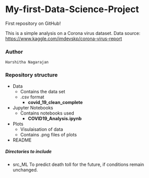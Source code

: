 # My-first-Data-Science-Project
First repository on GitHub!

This is a simple analysis on a Corona virus dataset.
Data source: https://www.kaggle.com/imdevskp/corona-virus-report

### Author 
    Harshitha Nagarajan
### Repository structure
- Data
    - Contains the data set
    - .csv format 
        - **covid_19_clean_complete**
- Jupyter Notebooks
    - Contains notebooks used
        - **COVID19_Analysis.ipynb**
- Plots
    - Visulaisation of data
    - Contains .png files of plots
- README
    
 ##### Directories to include
 - src_ML 
    To predict death toll for the future, if conditions remain unchanged.
